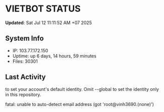 # VIETBOT STATUS
**Updated**: Sat Jul 12 11:11:52 AM +07 2025

## System Info
- IP: 103.77.172.150
- Uptime: up 6 days, 14 hours, 59 minutes
- Files: 30301

## Last Activity

to set your account's default identity.
Omit --global to set the identity only in this repository.

fatal: unable to auto-detect email address (got 'root@vinh3690.(none)')
